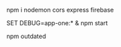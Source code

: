 npm i nodemon cors express firebase


<!-- The core Firebase JS SDK is always required and must be listed first -->
<script src="https://www.gstatic.com/firebasejs/8.7.1/firebase-app.js"></script>

<!-- TODO: Add SDKs for Firebase products that you want to use
     https://firebase.google.com/docs/web/setup#available-libraries -->
<script src="https://www.gstatic.com/firebasejs/8.7.1/firebase-analytics.js"></script>

<script>
  // Your web app's Firebase configuration
  // For Firebase JS SDK v7.20.0 and later, measurementId is optional
  var firebaseConfig = {
    apiKey: "AIzaSyDSjSZHNxJz3cAv3J9ztFYY8GaHQR1gDxU",
    authDomain: "app-one-trile.firebaseapp.com",
    projectId: "app-one-trile",
    storageBucket: "app-one-trile.appspot.com",
    messagingSenderId: "886124432482",
    appId: "1:886124432482:web:fc0ea65d917d90f2bfd53b",
    measurementId: "G-YPSD3CW0YC"
  };
  // Initialize Firebase
  firebase.initializeApp(firebaseConfig);
  firebase.analytics();
</script>


SET DEBUG=app-one:* & npm start


npm outdated
